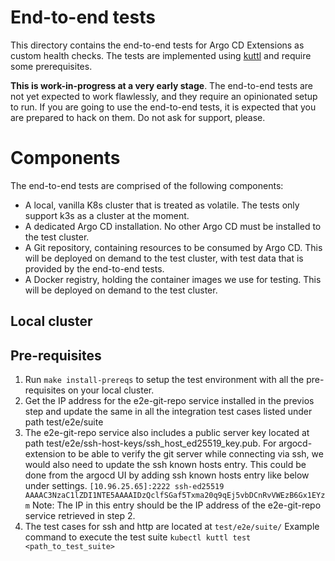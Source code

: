# End-to-end tests

This directory contains the end-to-end tests for Argo CD Extensions as custom health checks. The
tests are implemented using [kuttl](https://kuttl.dev) and require some
prerequisites.

**This is work-in-progress at a very early stage**. The end-to-end tests are
not yet expected to work flawlessly, and they require an opinionated setup to
run. If you are going to use the end-to-end tests, it is expected that you are
prepared to hack on them. Do not ask for support, please.

# Components

The end-to-end tests are comprised of the following components:

* A local, vanilla K8s cluster that is treated as volatile. The tests only
  support k3s as a cluster at the moment.
* A dedicated Argo CD installation. No other Argo CD must be installed to
  the test cluster.
* A Git repository, containing resources to be consumed by Argo CD.
  This will be deployed on demand to the test cluster, with test data that
  is provided by the end-to-end tests.
* A Docker registry, holding the container images we use for testing.
  This will be deployed on demand to the test cluster.

## Local cluster

## Pre-requisites

1. Run `make install-prereqs` to setup the test environment with all the pre-requisites on your local cluster.
2. Get the IP address for the e2e-git-repo service installed in the previos step and update the same in all the integration test cases listed under path test/e2e/suite
3. The e2e-git-repo service also includes a public server key located at path test/e2e/ssh-host-keys/ssh_host_ed25519_key.pub. For argocd-extension to be able to verify the git server while connecting via ssh, we would also need to update the ssh known hosts entry. This could be done from the argocd UI by adding ssh known hosts entry like below under settings.
`[10.96.25.65]:2222 ssh-ed25519 AAAAC3NzaC1lZDI1NTE5AAAAIDzQclfSGaf5Txma20q9qEj5vbDCnRvVWEzB6Gx1EYzm`
Note: The IP in this entry should be the IP address of the e2e-git-repo service retrieved in step 2.
4. The test cases for ssh and http are located at 
`test/e2e/suite/`
Example command to execute the test suite
`kubectl kuttl test <path_to_test_suite>`